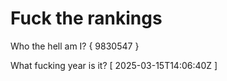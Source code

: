 # Fuck the rankings

Who the hell am I?
{ 9830547 }

What fucking year is it?
[ 2025-03-15T14:06:40Z ]
